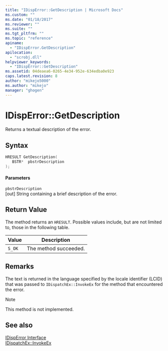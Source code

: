 ```yaml
---
title: "IDispError::GetDescription | Microsoft Docs"
ms.custom: ""
ms.date: "01/18/2017"
ms.reviewer: ""
ms.suite: ""
ms.tgt_pltfrm: ""
ms.topic: "reference"
apiname: 
  - "IDispError.GetDescription"
apilocation: 
  - "scrobj.dll"
helpviewer_keywords: 
  - "IDispError::GetDescription"
ms.assetid: 04deaea6-0265-4e34-952e-634edba0e923
caps.latest.revision: 8
author: "mikejo5000"
ms.author: "mikejo"
manager: "ghogen"
---
```

# IDispError::GetDescription
Returns a textual description of the error.  
  
## Syntax  
  
```cpp
HRESULT GetDescription(  
   BSTR*  pbstrDescription  
);  
```  
  
#### Parameters  
 `pbstrDescription`  
 [out] String containing a brief description of the error.  
  
## Return Value  
 The method returns an `HRESULT`. Possible values include, but are not limited to, those in the following table.  
  
|Value|Description|  
|-----------|-----------------|  
|`S_OK`|The method succeeded.|  
  
## Remarks  
 The text is returned in the language specified by the locale identifier (LCID) that was passed to `IDispatchEx::InvokeEx` for the method that encountered the error.  
  
> [!NOTE]
> This method is not implemented.  
  
## See also  
 [IDispError Interface](../../winscript/reference/idisperror-interface.md)   
 [IDispatchEx::InvokeEx](../../winscript/reference/idispatchex-invokeex.md)